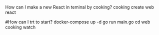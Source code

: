 How can I make a new React in teminal by cooking?
cooking create web react 



#How can I trt to start?
docker-compose up -d 
go run main.go
cd web
cooking watch

